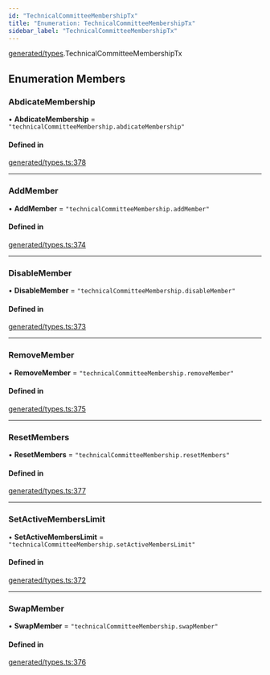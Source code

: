 ```yaml
---
id: "TechnicalCommitteeMembershipTx"
title: "Enumeration: TechnicalCommitteeMembershipTx"
sidebar_label: "TechnicalCommitteeMembershipTx"
---
```


[generated/types](../../../../modules/Generated/Types/Types.md).TechnicalCommitteeMembershipTx

## Enumeration Members

### AbdicateMembership

• **AbdicateMembership** = ``"technicalCommitteeMembership.abdicateMembership"``

#### Defined in

[generated/types.ts:378](https://github.com/PolymeshAssociation/polymesh-sdk/blob/720afb69c/src/generated/types.ts#L378)

___

### AddMember

• **AddMember** = ``"technicalCommitteeMembership.addMember"``

#### Defined in

[generated/types.ts:374](https://github.com/PolymeshAssociation/polymesh-sdk/blob/720afb69c/src/generated/types.ts#L374)

___

### DisableMember

• **DisableMember** = ``"technicalCommitteeMembership.disableMember"``

#### Defined in

[generated/types.ts:373](https://github.com/PolymeshAssociation/polymesh-sdk/blob/720afb69c/src/generated/types.ts#L373)

___

### RemoveMember

• **RemoveMember** = ``"technicalCommitteeMembership.removeMember"``

#### Defined in

[generated/types.ts:375](https://github.com/PolymeshAssociation/polymesh-sdk/blob/720afb69c/src/generated/types.ts#L375)

___

### ResetMembers

• **ResetMembers** = ``"technicalCommitteeMembership.resetMembers"``

#### Defined in

[generated/types.ts:377](https://github.com/PolymeshAssociation/polymesh-sdk/blob/720afb69c/src/generated/types.ts#L377)

___

### SetActiveMembersLimit

• **SetActiveMembersLimit** = ``"technicalCommitteeMembership.setActiveMembersLimit"``

#### Defined in

[generated/types.ts:372](https://github.com/PolymeshAssociation/polymesh-sdk/blob/720afb69c/src/generated/types.ts#L372)

___

### SwapMember

• **SwapMember** = ``"technicalCommitteeMembership.swapMember"``

#### Defined in

[generated/types.ts:376](https://github.com/PolymeshAssociation/polymesh-sdk/blob/720afb69c/src/generated/types.ts#L376)
